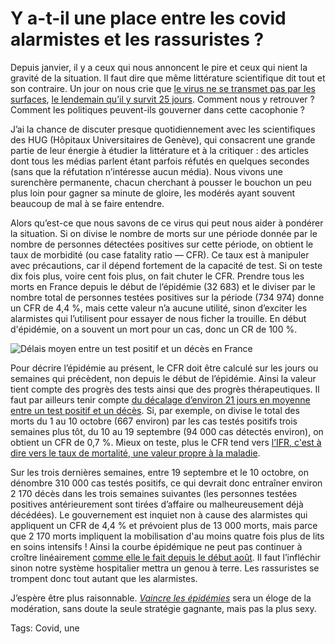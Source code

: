 # Y a-t-il une place entre les covid alarmistes et les rassuristes ?

Depuis janvier, il y a ceux qui nous annoncent le pire et ceux qui nient la gravité de la situation. Il faut dire que même littérature scientifique dit tout et son contraire. Un jour on nous crie que [le virus ne se transmet pas par les surfaces](https://www.sciencesetavenir.fr/sante/le-covid-19-peut-se-propager-dans-l-air-confirment-les-autorites-sanitaires-americaines_148096?xtor=RSS-16), [le lendemain qu’il y survit 25 jours](https://www.theguardian.com/world/2020/oct/12/virus-that-causes-covid-19-can-survive-up-to-28-days-on-surfaces-scientists-find). Comment nous y retrouver ? Comment les politiques peuvent-ils gouverner dans cette cacophonie ?<span id="more-55579"></span>

J’ai la chance de discuter presque quotidiennement avec les scientifiques des HUG (Hôpitaux Universitaires de Genève), qui consacrent une grande partie de leur énergie à étudier la littérature et à la critiquer : des articles dont tous les médias parlent étant parfois réfutés en quelques secondes (sans que la réfutation n’intéresse aucun média). Nous vivons une surenchère permanente, chacun cherchant à pousser le bouchon un peu plus loin pour gagner sa minute de gloire, les modérés ayant souvent beaucoup de mal à se faire entendre.

Alors qu’est-ce que nous savons de ce virus qui peut nous aider à pondérer la situation. Si on divise le nombre de morts sur une période donnée par le nombre de personnes détectées positives sur cette période, on obtient le taux de morbidité (ou case fatality ratio — CFR). Ce taux est à manipuler avec précautions, car il dépend fortement de la capacité de test. Si on teste dix fois plus, voire cent fois plus, on fait chuter le CFR. Prendre tous les morts en France depuis le début de l’épidémie (32 683) et le diviser par le nombre total de personnes testées positives sur la période (734 974) donne un CFR de 4,4 %, mais cette valeur n’a aucune utilité, sinon d’exciter les alarmistes qui l’utilisent pour essayer de nous ficher la trouille. En début d'épidémie, on a souvent un mort pour un cas, donc un CR de 100 %.

![Délais moyen entre un test positif et un décès en France](https://tcrouzet.comhttps://tcrouzet.com/images_tc/2020/10/21jours.png)

Pour décrire l’épidémie au présent, le CFR doit être calculé sur les jours ou semaines qui précèdent, non depuis le début de l’épidémie. Ainsi la valeur tient compte des progrès des tests ainsi que des progrès thérapeutiques. Il faut par ailleurs tenir compte [du décalage d’environ 21 jours en moyenne entre un test positif et un décès](https://tcrouzet.com/2020/10/08/covid-ou-en-est-vraiment-la-france/). Si, par exemple, on divise le total des morts du 1 au 10 octobre (667 environ) par les cas testés positifs trois semaines plus tôt, du 10 au 19 septembre (94 000 cas détectés environ), on obtient un CFR de 0,7 %. Mieux on teste, plus le CFR tend vers [l’IFR, c'est à dire vers le taux de mortalité, une valeur propre à la maladie](https://tcrouzet.com/2020/10/08/covid-ou-en-est-vraiment-la-france/).

Sur les trois dernières semaines, entre 19 septembre et le 10 octobre, on dénombre 310 000 cas testés positifs, ce qui devrait donc entraîner environ 2 170 décès dans les trois semaines suivantes (les personnes testées positives antérieurement sont tirées d’affaire ou malheureusement déjà décédées). Le gouvernement est inquiet non à cause des alarmistes qui appliquent un CFR de 4,4 % et prévoient plus de 13 000 morts, mais parce que 2 170 morts impliquent la mobilisation d'au moins quatre fois plus de lits en soins intensifs ! Ainsi la courbe épidémique ne peut pas continuer à croître linéairement [comme elle le fait depuis le début août](https://tcrouzet.com/2020/10/08/covid-ou-en-est-vraiment-la-france/). Il faut l’infléchir sinon notre système hospitalier mettra un genou à terre. Les rassuristes se trompent donc tout autant que les alarmistes.

J’espère être plus raisonnable. [*Vaincre les épidémies*](https://tcrouzet.com/vaincre-les-epidemies/) sera un éloge de la modération, sans doute la seule stratégie gagnante, mais pas la plus sexy.

Tags: Covid, une